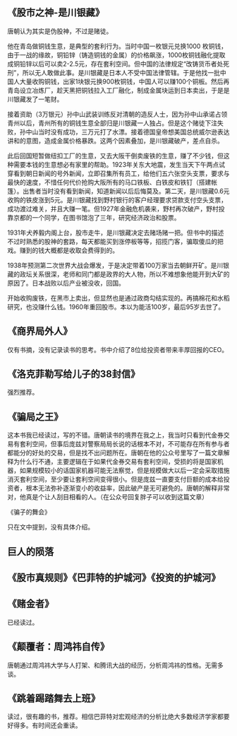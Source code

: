 

## 《股市之神-是川银藏》

唐朝认为其实是伪股神，不过是赌徒。

他在青岛做铜钱生意，是典型的套利行为。当时中国一枚银元兑换1000 枚铜钱，由于一战的缘故，铜铅锌（铸造铜钱的金属）的价格飙涨，1000枚铜钱融化提取成铜铅锌以后可以卖2-2.5元，存在套利空间。但中国的法律规定“改铸货币者处死刑”，所以无人敢做此事。是川银藏是日本人不受中国法律管辖。于是他找一批中国人大量收购铜钱，出家1块银元换900枚铜钱，中国人可以赚100个铜板。然后再青岛设立冶炼厂，趁天黑把铜钱拉入工厂融化，制成金属块运到日本卖出，于是是川银藏发了一笔财。

接着资助（3万银元）孙中山武装训练反对清朝的造反人士，因为孙中山承诺占领青州以后，青州所有的铜钱生意全部归是川银藏一人独占。但是这个赌徒下注失败，孙中山当时没有成功，三万元打了水漂。接着德国皇帝想美国总统威尔逊表达讲和的意图，造成金属价格暴跌。这两个因素叠加，是川银藏破产，差点自杀。

此后回国短暂做纽扣工厂的生意，又去大阪干倒卖废铁的生意，赚了不少钱，但这种需要本钱的生意想必有家里的帮助。1923年关东大地震，发生当天下午两点试穿看到朝日新闻的号外新闻，立即召集所有员工，给他们五六张空头支票，要求与最快的速度，不惜任何代价抢购大阪所有的马口铁板、白铁皮和铁钉（搭建帐篷）。出售者当时没有看到新闻，知道新闻以后后悔莫及。第二天，是川银藏0.6元收购的铁皮涨到5元。是川银藏找到野村银行的客户经理要求贷款支付空头支票，成功渡过难关，并且大赚一笔。但1927年金融危机袭来，野村再次破产，野村投靠京都的一个同学，在图书馆泡了三年，研究经济政治和股票。

1931年犬养毅内阁上台，股市走牛，是川银藏决定去赌场赌一把。但书中的描述不过时熟悉的股神的套路，每天都能买到涨停板等等，招揽门客，骗取傻瓜的把戏。赚到的钱大概都是收取会费得到的。

1938年预测第二次世界大战会爆发，于是决定带着100万家当去朝鲜开矿。是川银藏的政坛关系很深，老师和同门都是政界的大人物，所以不难想象他能开到大矿的原因了。日本战败以后产业被没收，回国。

开始收购废铁，在黑市上卖出，但显然也是通过政商勾结实现的。再搞棉花和水稻研究，也没赚什么钱。1960年重回股市。本以为能活100岁，最后95岁去世了。

## 《商界局外人》

仅有书摘，没有记录读书的思考。书中介绍了8位给投资者带来丰厚回报的CEO。

## 《洛克菲勒写给儿子的38封信》

强烈推荐。

## 《骗局之王》

这本书我已经读过，写的不错。唐朝读书的境界在我之上，我当时只看到代金券交易有套利空间，但事后庞兹对警察局局长说的话根本不对，不可能存在所有参与者都能分的好处的交易，但是找不出问题所在。唐朝在他的公众号里写了一篇文章解释为什么行不通，主要逻辑在于如果代金券交易有套利空间，受损的将是国家机器，如果规模较小的话国家机器可能无法察觉，但是规模做大以后一定会采取措施消灭套利空间，至少要让套利空间变得很小。但是庞兹一直要支付巨额的成本给投资者，根本无法弥补逐渐变小的收益率，因此破产是无可避免的。唐朝的解释非常对，他真是个让人刮目相看的人。（在公众号回复胖子可以收到这篇文章）

《骗子的舞会》

只在文中提到，没有具体介绍。

## 巨人的陨落

## 《股市真规则》《巴菲特的护城河》《投资的护城河》

## 《赌金者》

已经读过。

## 《颠覆者：周鸿祎自传》

唐朝通过周鸿祎大学与人打架、和腾讯大战的经历，分析周鸿祎的性格。无需多谈。

## 《跳着踢踏舞去上班》

读过，很有趣的书，推荐。相信巴菲特对宏观经济的分析比绝大多数经济学家都要好得多。有时间还会重读。
<!--stackedit_data:
eyJoaXN0b3J5IjpbMTc4NTIxOTk5Ml19
-->